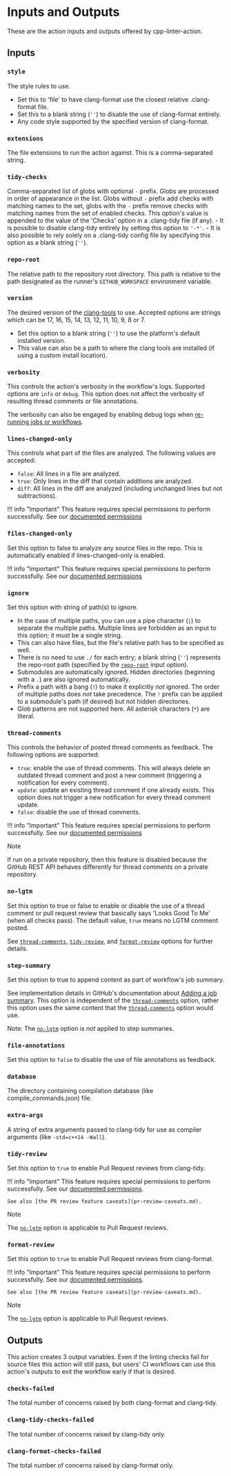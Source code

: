 # Inputs and Outputs

These are the action inputs and outputs offered by cpp-linter-action.

## Inputs

### `style`

<!-- md:version 1.2.0 -->
<!-- md:default 'llvm' -->

The style rules to use.

- Set this to 'file' to have clang-format use the closest relative .clang-format file.
- Set this to a blank string (`''`) to disable the use of clang-format entirely.
- Any code style supported by the specified version of clang-format.

### `extensions`

<!-- md:version 1.2.0 -->
<!-- md:default 'c,h,C,H,cpp,hpp,cc,hh,c++,h++,cxx,hxx' -->

The file extensions to run the action against. This is a comma-separated string.

### `tidy-checks`

<!-- md:version 1.2.0 -->
<!-- md:default 'boost-*,bugprone-*,performance-*,readability-*,portability-*,modernize-*,clang-analyzer-*,cppcoreguidelines-*' -->

Comma-separated list of globs with optional `-` prefix. Globs are processed in order of appearance in the list. Globs without `-` prefix add checks with matching names to the set, globs with the `-` prefix remove checks with matching names from the set of enabled checks. This option's value is appended to the value of the 'Checks' option in a .clang-tidy file (if any).
    - It is possible to disable clang-tidy entirely by setting this option to `'-*'`.
    - It is also possible to rely solely on a .clang-tidy config file by specifying this option as a blank string (`''`).

### `repo-root`

<!-- md:version 1.2.0 -->
<!-- md:default '.' -->

The relative path to the repository root directory. This path is relative to the path designated as the runner's `GITHUB_WORKSPACE` environment variable.

### `version`

<!-- md:version 1.2.0 -->
<!-- md:default 12 -->

The desired version of the [clang-tools](https://github.com/cpp-linter/clang-tools-pip) to use. Accepted options are strings which can be 17, 16, 15, 14, 13, 12, 11, 10, 9, 8 or 7.

- Set this option to a blank string (`''`) to use the platform's default installed version.
- This value can also be a path to where the clang tools are installed (if using a custom install location).

### `verbosity`

<!-- md:version 1.3.0 -->
<!-- md:default info -->

This controls the action's verbosity in the workflow's logs. Supported options are `info` or `debug`. This option does not affect the verbosity of resulting thread comments or file annotations.

The verbosity can also be engaged by enabling debug logs when [re-running jobs or workflows](https://docs.github.com/en/actions/managing-workflow-runs/re-running-workflows-and-jobs).

### `lines-changed-only`

<!-- md:version 1.5.0 -->
<!-- md:default false -->
<!-- md:permission content: read #file-changes -->

This controls what part of the files are analyzed. The following values are accepted:

- `false`: All lines in a file are analyzed.
- `true`: Only lines in the diff that contain additions are analyzed.
- `diff`: All lines in the diff are analyzed (including unchanged lines but not subtractions).

!!! info "Important"
    This feature requires special permissions to perform successfully.
    See our [documented permissions](permissions.md)

### `files-changed-only`

<!-- md:version 1.3.0 -->
<!-- md:default true -->
<!-- md:permission content: read #file-changes -->

Set this option to false to analyze any source files in the repo. This is automatically enabled if lines-changed-only is enabled.

!!! info "Important"
    This feature requires special permissions to perform successfully.
    See our [documented permissions](permissions.md)

### `ignore`

<!-- md:version 1.3.0 -->
<!-- md:default .github -->

Set this option with string of path(s) to ignore.

- In the case of multiple paths, you can use a pipe character (`|`)
   to separate the multiple paths. Multiple lines are forbidden as an input to this option; it must be a single string.
- This can also have files, but the file's relative path has to be specified
   as well.
- There is no need to use `./` for each entry; a blank string (`''`) represents
   the repo-root path (specified by the [`repo-root`](#repo-root) input option).
- Submodules are automatically ignored. Hidden directories (beginning with a `.`) are also ignored automatically.
- Prefix a path with a bang (`!`) to make it explicitly _not_ ignored. The order of
   multiple paths does _not_ take precedence. The `!` prefix can be applied to
   a submodule's path (if desired) but not hidden directories.
- Glob patterns are not supported here. All asterisk characters (`*`) are literal.

### `thread-comments`

<!-- md:version 2.6.2 -->
<!-- md:default false -->
<!-- md:permission issues: write #thread-comments -->

This controls the behavior of posted thread comments as feedback. The following options are supported:

- `true`: enable the use of thread comments. This will always delete an outdated thread comment and post a new comment (triggering a notification for every comment).
- `update`: update an existing thread comment if one already exists. This option does not trigger a new notification for every thread comment update.
- `false`: disable the use of thread comments.

!!! info "Important"
    This feature requires special permissions to perform successfully.
    See our [documented permissions](permissions.md)

> [!NOTE]
> If run on a private repository, then this feature is disabled because the GitHub REST API behaves differently for thread comments on a private repository.

### `no-lgtm`

<!-- md:version 2.6.2 -->
<!-- md:default true -->

Set this option to true or false to enable or disable the use of a thread comment or pull request review that basically says 'Looks Good To Me' (when all checks pass).
The default value, `true` means no LGTM comment posted.

See [`thread-comments`](#thread-comments), [`tidy-review`](#tidy-review), and [`format-review`](#format-review) options for further details.

### `step-summary`

<!-- md:version 2.6.0 -->
<!-- md:default false -->

Set this option to true to append content as part of workflow's job summary.

See implementation details in GitHub's documentation about
[Adding a job summary](https://docs.github.com/en/actions/using-workflows/workflow-commands-for-github-actions#adding-a-job-summary).
This option is independent of the [`thread-comments`](#thread-comments) option, rather this option uses the same content that the [`thread-comments`](#thread-comments) option would use.

Note: The [`no-lgtm`](#no-lgtm) option is _not_ applied to step summaries.

### `file-annotations`

<!-- md:version 1.4.3 -->
<!-- md:default true -->

Set this option to `false` to disable the use of file annotations as feedback.

### `database`

<!-- md:version 1.4.0 -->
<!-- md:default '' -->

The directory containing compilation database (like compile_commands.json) file.

### `extra-args`

<!-- md:version 2.1.0 -->
<!-- md:default '' -->

A string of extra arguments passed to clang-tidy for use as compiler arguments (like `-std=c++14 -Wall`).

### `tidy-review`

<!-- md:version 2.9.0 -->
<!-- md:default false -->
<!-- md:flag experimental -->
<!-- md:permission pull_request: write #pull-request-reviews -->

Set this option to `true` to enable Pull Request reviews from clang-tidy.

!!! info "Important"
    This feature requires special permissions to perform successfully.
    See our [documented permissions](permissions.md).

    See also [the PR review feature caveats](pr-review-caveats.md).

> [!NOTE]
> The [`no-lgtm`](#no-lgtm) option is applicable to Pull Request reviews.

### `format-review`

<!-- md:version 2.9.0 -->
<!-- md:default false -->
<!-- md:permission pull_request: write #pull-request-reviews -->

Set this option to `true` to enable Pull Request reviews from clang-format.

!!! info "Important"
    This feature requires special permissions to perform successfully.
    See our [documented permissions](permissions.md).

    See also [the PR review feature caveats](pr-review-caveats.md).

> [!NOTE]
> The [`no-lgtm`](#no-lgtm) option is applicable to Pull Request reviews.

## Outputs

This action creates 3 output variables. Even if the linting checks fail for source files this action will still pass, but users' CI workflows can use this action's outputs to exit the workflow early if that is desired.

### `checks-failed`

<!-- md:version 1.2.0 -->

The total number of concerns raised by both clang-format and clang-tidy.

### `clang-tidy-checks-failed`

<!-- md:version 2.7.2 -->

The total number of concerns raised by clang-tidy only.

### `clang-format-checks-failed`

<!-- md:version 2.7.2 -->

The total number of concerns raised by clang-format only.
